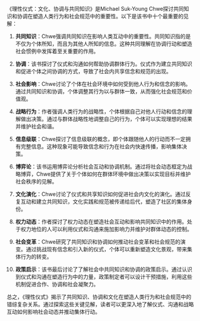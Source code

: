 《理性仪式：文化、协调与共同知识》是Michael Suk-Young Chwe探讨共同知识和协调在塑造人类行为和社会规范中的重要性。以下是该书中十个最重要的见解：

1. **共同知识**：Chwe强调共同知识在影响人类互动中的重要性。共同知识指的是不仅为个体所知，而且为其他人所知的信息。这种共同理解在协调行动和塑造社会惯例中发挥着至关重要的作用。

2. **协调**：该书探讨了仪式和沟通如何帮助协调群体行为。仪式作为建立共同知识和促进个体之间协调的方式，导致了社会内共享信念和规范的出现。

3. **社会影响**：Chwe讨论了个体在社会环境中如何受到他人行为和信念的影响。通过共同知识和协调，个体调整其行为以与群体一致，从而强化社会规范和价值观。

4. **战略行为**：作者强调人类行为的战略性，个体根据自己对他人行动和信念的理解做出决策。通过与群体战略性地调整自己的行为，个体可以实现理想的结果并维护社会和谐。

5. **信息级联**：Chwe探讨了信息级联的概念，即个体跟随他人的行动而不一定拥有完整信息。这种现象可能导致信念和行为在社会内快速传播，影响集体决策。

6. **博弈论**：该书运用博弈论分析社会互动和协调机制。通过将社会动态框定为战略博弈，Chwe提供了关于个体如何在群体环境中做出决策以实现目标并维护社会秩序的见解。

7. **文化演化**：Chwe讨论了仪式和共享知识如何促进社会内文化的演化。通过反复互动和建立共同知识，文化实践和规范被传递给后代，塑造了社区的集体身份。

8. **权力动态**：作者探讨了权力动态在塑造社会互动和影响共同知识中的作用。处于权力地位的人可以利用仪式和沟通来施加影响力并维护对群体动态的控制。

9. **社会变革**：Chwe研究了共同知识和协调如何推动社会变革和社会规范的演变。通过挑战现有信念和引入新的仪式，个体可以重新塑造文化景观，带来集体行为的转变。

10. **政策启示**：该书最后讨论了了解社会中共同知识和协调的政策启示。通过认识到仪式和沟通在塑造行为中的力量，政策制定者可以设计干预措施，利用这些机制促进合作、协调和社会凝聚力。

总之，《理性仪式》揭示了共同知识、协调和文化在塑造人类行为和社会规范中的错综复杂关系。通过探索这些关键见解，读者可以更深入地了解仪式、沟通和战略互动如何影响社会动态并推动集体行动。